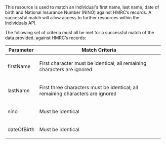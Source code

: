 <p>This resource is used to match an individual's first name, last name, date of birth and National Insurance Number (NINO) against HMRC’s records. A successful match will allow access to further resources within the Individuals API.</p>
<p>The following set of criteria must all be met for a successful match of the data provided, against HMRC’s records:</p>
<table>
  <thead>
    <tr>
      <th>Parameter</th>
      <th>Match Criteria</th>
    </tr>
  </thead>
  <tbody>
    <tr>
      <td><p>firstName</p></td>
      <td><p>First character must be identical; all remaining characters are ignored</p></td>
    </tr>    
    <tr>
      <td><p>lastName</p></td>
      <td><p>First three characters must be identical; all remaining characters are ignored</p></td>
    </tr>    
    <tr>
      <td><p>nino</p></td>
      <td><p>Must be identical</p></td>
    </tr>
    <tr>
      <td><p>dateOfBirth</p></td>
      <td><p>Must be identical</p></td>
    </tr>
  </tbody>
</table>